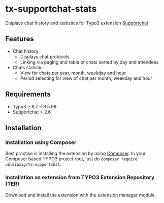 # tx-supportchat-stats
Displays chat history and statistics for Typo3 extension [Supportchat][1]

## Features
* Chat history
  * Displays chat protocols 
  * Linking via paging and table of chats sorted by day and attendees 
* Chats statistic
  * View for chats per year, month, weekday and hour
  * Period selecting for view of chat per month, weekday and hour

## Requirements
* Typo3 > 8.7 < 9.5.99
* Supportchat > 2.6

## Installation

### Installation using Composer

Best practise is installing the extension by using [Composer][2]. In your Composer based TYPO3 project root, just do `composer require ubleipzig/tx-supportchat`.

### Installation as extension from TYPO3 Extension Repository (TER)

Download and install the extension with the extension manager module.

[1]: https://github.com/ubleipzig/tx-supportchat
[2]: https://getcomposer.org/

